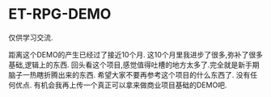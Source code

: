 # ET-RPG-DEMO
仅供学习交流.  

距离这个DEMO的产生已经过了接近10个月. 这10个月里我进步了很多,弥补了很多基础,逻辑上的东西.
回头看这个项目,感觉值得吐槽的地方太多了.完全就是新手期脑子一热瞎折腾出来的东西.
希望大家不要再参考这个项目的什么东西了. 
没有任何优点.
有机会我再上传一个真正可以拿来做商业项目基础的DEMO吧.



